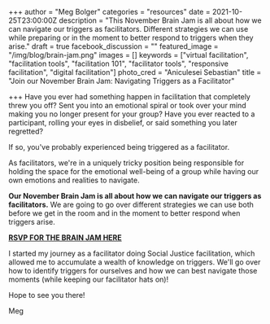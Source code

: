 +++
author = "Meg Bolger"
categories = "resources"
date = 2021-10-25T23:00:00Z
description = "This November Brain Jam is all about how we can navigate our triggers as facilitators. Different strategies we can use while preparing or in the moment to better respond to triggers when they arise."
draft = true
facebook_discussion = ""
featured_image = "/img/blog/brain-jam.png"
images = []
keywords = ["virtual facilitation", "facilitation tools", "facilitation 101", "facilitator tools", "responsive facilitation", "digital facilitation"]
photo_cred = "Aniculesei Sebastian"
title = "Join our November Brain Jam: Navigating Triggers as a Facilitator"

+++
Have you ever had something happen in facilitation that completely threw you off? Sent you into an emotional spiral or took over your mind making you no longer present for your group? Have you ever reacted to a participant, rolling your eyes in disbelief, or said something you later regretted?

If so, you've probably experienced being triggered as a facilitator. 

As facilitators, we're in a uniquely tricky position being responsible for holding the space for the emotional well-being of a group while having our own emotions and realities to navigate.

**Our November Brain Jam is all about how we can navigate our triggers as facilitators.** We are going to go over different strategies we can use both before we get in the room and in the moment to better respond when triggers arise.

[**RSVP FOR THE BRAIN JAM HERE**](https://lu.ma/nov-brain-jam)

I started my journey as a facilitator doing Social Justice facilitation, which allowed me to accumulate a wealth of knowledge on triggers. We'll go over how to identify triggers for ourselves and how we can best navigate those moments (while keeping our facilitator hats on)!

Hope to see you there!

Meg